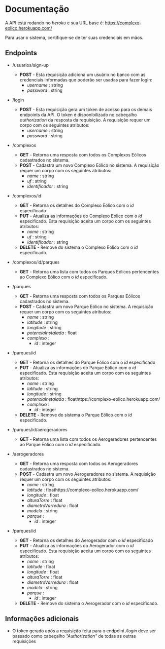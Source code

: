 # Documentação

A API está rodando no *heroku* e sua URL base é: https://complexo-eolico.herokuapp.com/

Para usar o sistema, certifique-se de ter suas credenciais em mãos.

## Endpoints

- /usuarios/sign-up
    - **POST** - Esta requisição adiciona um usuário no banco com as credenciais informadas que poderão ser usadas para fazer login:
        - *username* : string
        - *password* : string

- /login
    - **POST** - Esta requisição gera um token de acesso para os demais endpoints da API. O token é disponibilizado no cabeçalho *authorization* da resposta da requisição. A requisição requer um corpo com os seguintes atributos:
        - *username* : string
        - *password* : string

-  /complexos
    -  **GET** - Retorna uma resposta com todos os Complexos Eólicos cadastrados no sistema.
    -  **POST** - Cadastra um novo Complexo Eólico no sistema. A requisição requer um corpo com os seguintes atributos:
        -  *name* : string
        -  *uf* : string
        -  *identificador* : string

-  /complexos/id
    -  **GET** - Retorna os detalhes do Complexo Eólico com o *id* especificado
    -  **PUT** - Atualiza as informações do Complexo Eólico com o *id* especificado. Esta requisição aceita um corpo com os seguintes atributos:
        -  *nome* : string
        -  *uf* : string
        -  *identificador* : string
    -  **DELETE** - Remove do sistema o Complexo Eólico com o *id* especificado.

-  /complexos/id/parques
    -  **GET** - Retorna uma lista com todos os Parques Eólicos pertencentes ao Complexo Eólico com o *id* especificado.

-  /parques
    -  **GET** - Retorna uma resposta com todos os Parques Eólicos cadastrados no sistema.
    -  **POST** - Cadastra um novo Parque Eólico no sistema. A requisição requer um corpo com os seguintes atributos:
        -  *nome* : string
        -  *latitude* : string
        -  *longitude* : string
        -  *potenciaInstalada* : float
        -  *complexo* : 
            - *id* : integer

-  /parques/id
    -  **GET** - Retorna os detalhes do Parque Eólico com o *id* especificado
    -  **PUT** - Atualiza as informações do Parque Eólico com o *id* especificado. Esta requisição aceita um corpo com os seguintes atributos:
        -  *nome* : string
        -  *latitude* : string
        -  *longitude* : string
        -  *potenciaInstalada* : floathttps://complexo-eolico.herokuapp.com/
        -  *complexo* : 
            - *id* : integer
    -  **DELETE** - Remove do sistema o Parque Eólico com o *id* especificado.

-  /parques/id/aerogeradores
    -  **GET** - Retorna uma lista com todos os Aerogeradores pertencentes ao Parque Eólico com o *id* especificado.

-  /aerogeradores
    -  **GET** - Retorna uma resposta com todos os Aerogeradores cadastrados no sistema.
    -  **POST** - Cadastra um novo Aerogeradores no sistema. A requisição requer um corpo com os seguintes atributos:
        -  *nome* : string
        -  *latitude* : floathttps://complexo-eolico.herokuapp.com/
        -  *longitude* : float
        -  *alturaTorre* : float
        -  *diametroVarredura* : float
        -  *modelo* : string
        -  *parque* : 
            - *id* : integer

-  /parques/id
    -  **GET** - Retorna os detalhes do Aerogerador com o *id* especificado
    -  **PUT** - Atualiza as informações do Aerogerador com o *id* especificado. Esta requisição aceita um corpo com os seguintes atributos:
        -  *nome* : string
        -  *latitude* : float
        -  *longitude* : float
        -  *alturaTorre* : float
        -  *diametroVarredura* : float
        -  *modelo* : string
        -  *parque* : 
            - *id* : integer
    -  **DELETE** - Remove do sistema o Aerogerador com o *id* especificado.

## Informações adicionais

-  O token gerado após a requisição feita para o endpoint */login* deve ser passado como cabeçalho *"Authorization"* de todas as outras requisições

